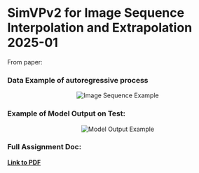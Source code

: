 # SimVPv2 for Image Sequence Interpolation and Extrapolation 2025-01

From paper:

### Data Example of autoregressive process

<p align="center">
  <img src="https://github.com/user-attachments/assets/cfbf1854-e240-4782-8ee1-db92b6872aa2" alt="Image Sequence Example"/>
</p>

### Example of Model Output on Test:

<p align="center">
  <img src="https://github.com/user-attachments/assets/2040b3fc-992b-4975-b753-f9c5418b4b8f" alt="Model Output Example"/>
</p>


### Full Assignment Doc:

[**Link to PDF**](https://github.com/pip-py/mres_image_sequence_learning/blob/main/JM_AMML_Assignment_2025_v3.pdf)

